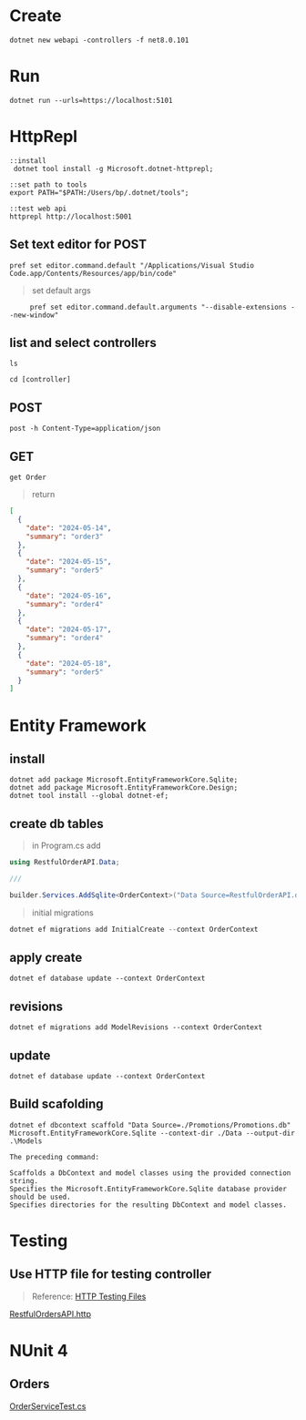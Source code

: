 # Create

```shell
dotnet new webapi -controllers -f net8.0.101
```

# Run

```shell
dotnet run --urls=https://localhost:5101
```

# HttpRepl

```shell
::install
 dotnet tool install -g Microsoft.dotnet-httprepl;

::set path to tools
export PATH="$PATH:/Users/bp/.dotnet/tools";

::test web api
httprepl http://localhost:5001

```

## Set text editor for POST

```shell
pref set editor.command.default "/Applications/Visual Studio Code.app/Contents/Resources/app/bin/code"
```

> set default args

   ```shell
        pref set editor.command.default.arguments "--disable-extensions --new-window"
   ```

## list and select controllers

```shell
ls
```

```shell
cd [controller]
```

## POST

```shell
post -h Content-Type=application/json
```

## GET

```shell
get Order
```

> return

```json
[
  {
    "date": "2024-05-14",
    "summary": "order3"
  },
  {
    "date": "2024-05-15",
    "summary": "order5"
  },
  {
    "date": "2024-05-16",
    "summary": "order4"
  },
  {
    "date": "2024-05-17",
    "summary": "order4"
  },
  {
    "date": "2024-05-18",
    "summary": "order5"
  }
]
```

# Entity Framework

## install

```shell
dotnet add package Microsoft.EntityFrameworkCore.Sqlite;
dotnet add package Microsoft.EntityFrameworkCore.Design;
dotnet tool install --global dotnet-ef;
```

## create db tables

> in Program.cs add

```csharp
using RestfulOrderAPI.Data;

///

builder.Services.AddSqlite<OrderContext>("Data Source=RestfulOrderAPI.db");
```

> initial migrations

```csharp
dotnet ef migrations add InitialCreate --context OrderContext
```

## apply create

```shell
dotnet ef database update --context OrderContext
```

## revisions

```shell
dotnet ef migrations add ModelRevisions --context OrderContext
```

## update

```shell
dotnet ef database update --context OrderContext
```

## Build scafolding

```shell
dotnet ef dbcontext scaffold "Data Source=./Promotions/Promotions.db" Microsoft.EntityFrameworkCore.Sqlite --context-dir ./Data --output-dir .\Models
```

```
The preceding command:

Scaffolds a DbContext and model classes using the provided connection string.
Specifies the Microsoft.EntityFrameworkCore.Sqlite database provider should be used.
Specifies directories for the resulting DbContext and model classes.
```

# Testing

## Use HTTP file for testing controller

> Reference: [HTTP Testing Files](https://www.jetbrains.com/help/idea/exploring-http-syntax.html#use-a-variable-inside-the-request)

[RestfulOrdersAPI.http](RestfulOrdersAPI.http)

# NUnit 4

## Orders

[OrderServiceTest.cs](..%2FRestfulOrderAPI.Tests%2FServices%2FOrderServiceTest.cs)